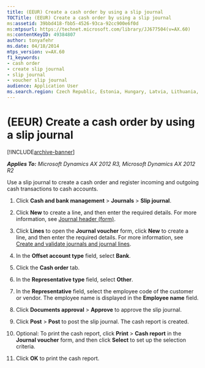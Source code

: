 ```yaml
---
title: (EEUR) Create a cash order by using a slip journal
TOCTitle: (EEUR) Create a cash order by using a slip journal
ms:assetid: 39bbd418-fbb5-4526-93ca-92cc900e6f0d
ms:mtpsurl: https://technet.microsoft.com/library/JJ677504(v=AX.60)
ms:contentKeyID: 49384807
author: tonyafehr
ms.date: 04/18/2014
mtps_version: v=AX.60
f1_keywords:
- cash order
- create slip journal
- slip journal
- voucher slip journal
audience: Application User
ms.search.region: Czech Republic, Estonia, Hungary, Latvia, Lithuania, Poland, Russia
---
```


# (EEUR) Create a cash order by using a slip journal 


[!INCLUDE[archive-banner](includes/archive-banner.md)]


_**Applies To:** Microsoft Dynamics AX 2012 R3, Microsoft Dynamics AX 2012 R2_

Use a slip journal to create a cash order and register incoming and outgoing cash transactions to cash accounts.

1.  Click **Cash and bank management** \> **Journals** \> **Slip journal**.

2.  Click **New** to create a line, and then enter the required details. For more information, see [Journal header (form)](https://technet.microsoft.com/library/aa557917\(v=ax.60\)).

3.  Click **Lines** to open the **Journal voucher** form, click **New** to create a line, and then enter the required details. For more information, see [Create and validate journals and journal lines](create-and-validate-journals-and-journal-lines.md).

4.  In the **Offset account type** field, select **Bank**.

5.  Click the **Cash order** tab.

6.  In the **Representative type** field, select **Other**.

7.  In the **Representative** field, select the employee code of the customer or vendor. The employee name is displayed in the **Employee name** field.

8.  Click **Documents approval** \> **Approve** to approve the slip journal.

9.  Click **Post** \> **Post** to post the slip journal. The cash report is created.

10. Optional: To print the cash report, click **Print** \> **Cash report** in the **Journal voucher** form, and then click **Select** to set up the selection criteria.

11. Click **OK** to print the cash report.

  


